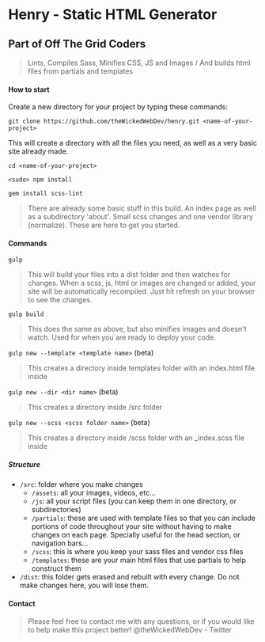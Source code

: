 # Henry - Static HTML Generator

## Part of Off The Grid Coders

>Lints, Compiles Sass, Minifies CSS, JS and Images / And builds html files from partials and templates

#### How to start

Create a new directory for your project by typing these commands:

`git clone https://github.com/theWickedWebDev/henry.git <name-of-your-project>`

This will create a directory with all the files you need, as well as a very basic site already made.

`cd <name-of-your-project>`

`<sudo> npm install`

`gem install scss-lint`

> There are already some basic stuff in this build.  An index page as well as a subdirectory 'about'.  Small scss changes and one vendor library (normalize). These are here to get you started.

#### Commands
`gulp`
>This will build your files into a dist folder and then watches for changes. When a scss, js, html or images are changed or added, your site will be automatically recompiled. Just hit refresh on your browser to see the changes.

`gulp build`
>This does the same as above, but also minifies images and doesn't watch. Used for when you are ready to deploy your code.

`gulp new --template <template name>` (beta)
>This creates a directory inside templates folder with an index.html file inside

`gulp new --dir <dir name>` (beta)
>This creates a directory inside /src folder 

`gulp new --scss <scss folder name>` (beta)
>This creates a directory inside /scss folder with an _index.scss file inside

##### Structure
- `/src`: folder where you make changes
  + `/assets`: all your images, videos, etc...
  + `/js`: all your script files (you can keep them in one directory, or subdirectories)
  + `/partials`: these are used with template files so that you can include portions of code throughout your site without having to make changes on each page. Specially useful for the head section, or navigation bars...
  + `/scss`: this is where you keep your sass files and vendor css files
  + `/templates`: these are your main html files that use partials to help construct them
- `/dist`: this folder gets erased and rebuilt with every change. Do not make changes here, you will lose them.

#### Contact
> Please feel free to contact me with any questions, or if you would like to help make this project better!
> @theWickedWebDev - Twitter